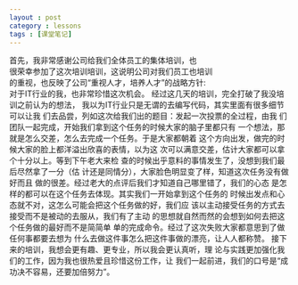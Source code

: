 ```yaml
---
layout : post
category : lessons
tags : [课堂笔记]
---
```

   首先，我非常感谢公司给我们全体员工的集体培训，也     
很荣幸参加了这次培训培训，这说明公司对我们员工也培训   
的重视，也反映了公司“重视人才，培养人才”的战略方针:   
对于IT行业的我，也非常珍惜这次机会。
   经过这几天的培训，完全打破了我没培训之前认为的想法，
我以为IT行业只是无谓的去编写代码，其实里面有很多细节可以让我
们去品尝，列如这次给我们出的题目：发起一次投票的全过程，由我
们团队一起完成，开始我们拿到这个任务的时候大家的脑子里都只有
一个想法，那就是怎么交差，怎么去完成一个任务。于是大家都朝着
这个方向出发，做完的时候大家的脸上都洋溢出欣喜的表情，以为这
次可以满意交差，估计大家都可以拿个十分以上。等到下午老大来检
查的时候出乎意料的事情发生了，没想到我们最后尽然拿了一分（估
计还是同情分），大家脸色明显变了样，知道这次任务没有做好而且
做的很差。经过老大的点评后我们才知道自己哪里错了，我们的心态
是怎样的都可以在这个任务去体现。其实我们一开始拿到这个任务的
时候出发点和心态就不对，这怎么可能会把这个任务做的好，我们应
该以主动接受任务的方式去接受而不是被动的去服从，我们有了主动
的思想就自然而然的会想到如何去把这个任务做的最好而不是简简单
单的完成命令。经过了这次失败大家都意思到了做任何事都要去想为
什么去做这件事怎么把这件事做的漂亮，让人人都称赞。
	接下来的培训，我想会更有趣、更专业，所以我会更认真听，理
论与实践更加强化我们的工作，因为我也很热爱且珍惜这份工作，让
我们一起前进，我们的口号是“成功决不容易，还要加倍努力”。